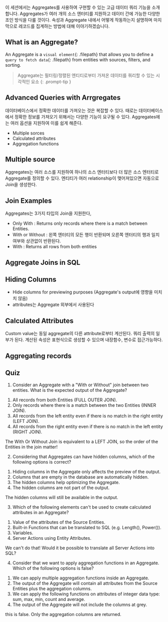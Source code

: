 이 세션에서는 Aggregates를 사용하여 구현할 수 있는 고급 데이터 쿼리 기능을 소개합니다. 
Aggregates가 여러 개의 소스 엔터티를 지원하고 데이터 간에 가능한 다양한 조인 방식을 다룰 것이다.
속성과 Aggregate 내에서 어떻게 작동하는지 설명하며 마지막으로 레코드를 집계하는 방법에 대해 이야기하겠습니다.

## What is an Aggregate?

An Aggregate is a `visual element`{: .filepath} that allows you to define a `query to fetch data`{: .filepath} from
entities with sources, filters, and sorting.

> Aggregate는 필터링/정렬된 엔티티로부터 가져온 데이터를 쿼리할 수 있는 시각적인 요소
{: .prompt-tip }

## Advanced Queries with Arrgregates

데이터베이스에서 정확한 데이터를 가져오는 것은 복잡할 수 있다. 
때로는 데이터베이스에서 정확한 정보를 가져오기 위해서는 다양한 기능이 요구될 수 있다. 
Aggregates에는 여러 옵션을 지원하여 이를 쉽게 해준다.
* Multiple sorces
* Calculated attributes
* Aggregation functions

## Multiple source

Aggregates는 여러 소스를 지원하여 하나의 소스 엔터티보다 더 많은 소스 엔터티로 Aggregate를 정의할 수 있다.
엔티티가 여러 relationship이 맺어져있으면 자동으로 Join을 생성한다.

## Join Examples
Aggregates는 3가지 타입의 Join을 지원한다,
* Only With : Returns only records where there is a match between Entities.
* With or Without : 왼쪽 엔터티의 모든 행이 반환되며 오른쪽 엔터티의 행과 일치 여부와 상관없이 반환된다.
* With : Returns all rows from both entities

## Aggregate Joins in SQL

## Hiding Columns
* Hide columns for previewing purposes (Aggregate's output에 영향을 미치치 않음)
* attributes는 Aggregate 외부에서 사용된다

## Calculated Attributes
Custom value는 동일 aggregate의 다른 attribute로부터 계산된다.
쿼리 출력의 일부가 된다.
계산된 속성은 표현식으로 생성할 수 있으며 내장함수, 변수로 접근가능하다.

## Aggregating records

## Quiz
1. Consider an Aggregate with a "With or Without" join between two entities. What is the expected output of the Aggregate?

1) All records from both Entities (FULL OUTER JOIN).
2) Only records where there is a match between the two Entities (INNER JOIN).
3) All records from the left entity even if there is no match in the right entity (LEFT JOIN).
4) All records from the right entity even if there is no match in the left entity (RIGHT JOIN).

The With Or Without Join is equivalent to a LEFT JOIN, so the order of the Entities in the join matter!

2. Considering that Aggregates can have hidden columns, which of the following options is correct?

1) Hiding columns in the Aggregate only affects the preview of the output.
2) Columns that are empty in the database are automatically hidden.
3) The hidden columns help optimizing the Aggregate.
4) The hidden columns are not part of the output.

The hidden columns will still be available in the output.

3. Which of the following elements can't be used to create calculated attributes in an Aggregate?

1) Value of the attributes of the Source Entities.
2) Built-in Functions that can be translated to SQL (e.g. Length(), Power()).
3) Variables.
4) Server Actions using Entity Attributes.

We can't do that! Would it be possible to translate all Server Actions into SQL?

4. Consider that we want to apply aggregation functions in an Aggregate. Which of the following options is false?

1) We can apply multiple aggregation functions inside an Aggregate.
2) The output of the Aggregate will contain all attributes from the Source Entities plus the aggregation columns.
3) We can apply the following functions on attributes of integer data type: sum, max, min, count and average.
4) The output of the Aggregate will not include the columns at grey.

this is false. Only the aggregation columns are returned.
